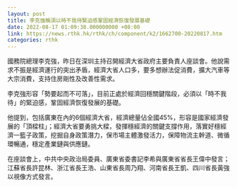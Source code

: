 ```yaml
---
layout: post
title: 李克強稱須以時不我待緊迫感鞏固經濟恢復發展基礎
date: 2022-08-17 01:09:38.000000000 +08:00
link: https://news.rthk.hk/rthk/ch/component/k2/1662700-20220817.htm
categories: rthk
---
```


國務院總理李克強，昨日在深圳主持召開經濟大省政府主要負責人座談會。他說需求不振是經濟運行的突出矛盾，經濟大省人口多，要多想辦法促消費，擴大汽車等大宗消費，支持住房剛性及改善性需求。

李克強形容「勢要起而不可落」，目前正處於經濟回穩關鍵階段，必須以「時不我待」的緊迫感，鞏固經濟恢復發展的基礎。

他提到，包括廣東在內的6個經濟大省，經濟總量佔全國45%，形容是國家經濟發展的「頂樑柱」；經濟大省要勇挑大樑，發揮穩經濟的關鍵支撐作用，落實好穩經濟一籃子政策，挖掘自身政策潛力，保市場主體激發活力，保障物流主幹道、微循環暢通，穩定產業鏈與供應鏈。

在座談會上，中共中央政治局委員、廣東省委書記李希與廣東省省長王偉中發言；江蘇省長許昆林、浙江省長王浩、山東省長周乃翔、河南省長王凱、四川省長黃強以視像方式發言。
